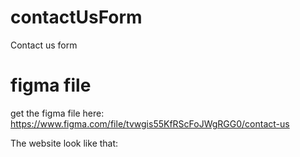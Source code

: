 # contactUsForm
Contact us form

# figma file
get the figma file here: https://www.figma.com/file/tvwgis55KfRScFoJWgRGG0/contact-us

The website look like that:
